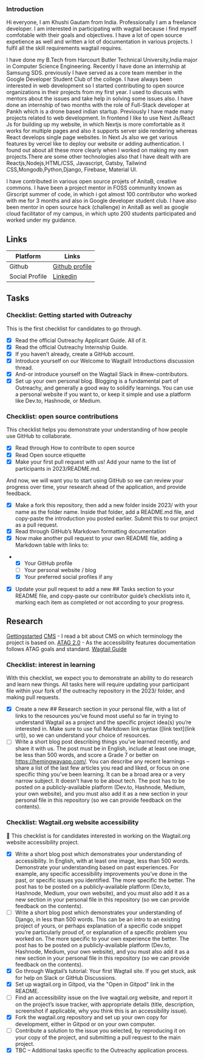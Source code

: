 ### Introduction
Hi everyone, I am Khushi Gautam from India. Professionally I am a freelance developer. I am interested in participating with wagtail because i find myself comfotable with their goals and objectives. I have a lot of open source expetience as well and written a lot of documentation in various projects. I fulfil all the skill requirements wagtail requires.

I have done my B.Tech from Harcourt Butler Technical University,India major in Computer Science Engineering. Recently I have done an internship at Samsung SDS. previously I have served as a core team member in the Google Developer Student Club of the college. I have always been interested in web development so I started contributing to open source organizations in their projects from my first year. I used to discuss with mentors about the issues and take help in solving some issues also. I have done an internship of two months with the role of Full-Stack developer at Pankh which is a drone based indian startup. Previously I have made many projects related to web development. In frontend I like to use Next Js/React Js for building up my website, in which Nextjs is more comfortable as it works for multiple pages and also it supports server side rendering whereas React develops single page websites. In Next Js also we get various features by vercel like to deploy our website or adding authentication. I found out about all these more clearly when I worked on making my own projects.There are some other technologies also that I have dealt with are Reactjs,Nodejs,HTML/CSS, Javascript, Gatsby, Tailwind CSS,Mongodb,Python,Django, Firebase, Material UI.

I have contributed in various open source projets of AnitaB, creative commons. I have been a project mentor in FOSS community known as Girscript summer of code, in which i got almost 100 contributor who worked with me for 3 months and also in Google developer student club. I have also been mentor in open source hack (challenge) in AnitaB as well as google cloud facilitator of my campus, in which upto 200 students participated and worked under my guidance.

## Links

| Platform       | Links                                                            |
|----------------|------------------------------------------------------------------|
| Github         | [Github profile](https://github.com/khushishikhu)                |
| Social Profile | [Linkedin](https://www.linkedin.com/in/khushi-gautam-7708b4191/) |

## Tasks

### Checklist: Getting started with Outreachy

This is the first checklist for candidates to go through.
- [x] Read the official Outreachy Applicant Guide. All of it.
- [x] Read the official Outreachy Internship Guide.
- [x] If you haven’t already, create a GitHub account.
- [x] Introduce yourself on our Welcome to Wagtail! Introductions discussion thread.
- [x] And-or introduce yourself on the Wagtail Slack in #new-contributors.
- [x] Set up your own personal blog. Blogging is a fundamental part of Outreachy, and generally a good way to solidify learnings. You can use a personal website if you want to, or keep it simple and use a platform like Dev.to, Hashnode, or Medium.
      
### Checklist: open source contributions

This checklist helps you demonstrate your understanding of how people use GitHub to collaborate.

- [x] Read through How to contribute to open source
- [x] Read Open source etiquette
- [x] Make your first pull request with us! Add your name to the list of participants in 2023/README.md.

And now, we will want you to start using GitHub so we can review your progress over time, your research ahead of the application, and provide feedback.

- [x] Make a fork this repository, then add a new folder inside 2023/ with your name as the folder name. Inside that folder, add a README.md file, and copy-paste the introduction you posted earlier. Submit this to our project as a pull request.
- [x] Read through GitHub’s Markdown formatting documentation
- [x] Now make another pull request to your own README file, adding a Markdown table with links to:
- - [x] Your GitHub profile
  - [ ] Your personal website / blog
  - [x] Your preferred social profiles if any
- [x] Update your pull request to add a new ## Tasks section to your README file, and copy-paste our contributor guide’s checklists into it, marking each item as completed or not according to your progress. 


## Research
[Gettingstarted](https://docs.wagtail.org/en/stable/getting_started/tutorial.html)
[CMS](https://www.javatpoint.com/cms-full-form) -  I read a bit about CMS on which terminology the project is based on.
[ATAG 2.0](https://www.w3.org/TR/ATAG20/) - As the accessibility features documentation follows ATAG goals and standard.
[Wagtail Guide](https://github.com/wagtail/guide)

### Checklist: interest in learning
With this checklist, we expect you to demonstrate an ability to do research and learn new things. All tasks here will require updating your participant file within your fork of the outreachy repository in the 2023/ folder, and making pull requests.

- [x] Create a new ## Research section in your personal file, with a list of links to the resources you’ve found most useful so far in trying to understand Wagtail as a project and the specific project idea(s) you’re interested in. Make sure to use full Markdown link syntax ([link text](link url)), so we can understand your choice of resources.
- [ ] Write a short blog post describing things you’ve learned recently, and share it with us. The post must be in English, include at least one image, be less than 500 words, and score a Grade 7 or better on https://hemingwayapp.com/. You can describe any recent learnings – share a list of the last few articles you read and liked, or focus on one specific thing you’ve been learning. It can be a broad area or a very narrow subject. It doesn’t have to be about tech. The post has to be posted on a publicly-available platform (Dev.to, Hashnode, Medium, your own website), and you must also add it as a new section in your personal file in this repository (so we can provide feedback on the contents).

### Checklist: Wagtail.org website accessibility
🚧 This checklist is for candidates interested in working on the Wagtail.org website accessibility project.

- [x] Write a short blog post which demonstrates your understanding of accessibility. In English, with at least one image, less than 500 words. Demonstrate your understanding based on past experiences. For example, any specific accessibility improvements you’ve done in the past, or specific issues you identified. The more specific the better. The post has to be posted on a publicly-available platform (Dev.to, Hashnode, Medium, your own website), and you must also add it as a new section in your personal file in this repository (so we can provide feedback on the contents).
- [ ] Write a short blog post which demonstrates your understanding of Django, in less than 500 words. This can be an intro to an existing project of yours, or perhaps explanation of a specific code snippet you’re particularly proud of, or explanation of a specific problem you worked on. The more specific to your own experience the better. The post has to be posted on a publicly-available platform (Dev.to, Hashnode, Medium, your own website), and you must also add it as a new section in your personal file in this repository (so we can provide feedback on the contents).
- [x] Go through Wagtail’s tutorial: Your first Wagtail site. If you get stuck, ask for help on Slack or GitHub Discussions.
- [x] Set up wagtail.org in Gitpod, via the "Open in Gitpod" link in the README.
- [ ] Find an accessibility issue on the live wagtail.org website, and report it on the project’s issue tracker, with appropriate details (title, description, screenshot if applicable, why you think this is an accessibility issue).
- [x] Fork the wagtail.org repository and set up your own copy for development, either in Gitpod or on your own computer.
- [ ] Contribute a solution to the issue you selected, by reproducing it on your copy of the project, and submitting a pull request to the main project.
- [x] TBC – Additional tasks specific to the Outreachy application process.
